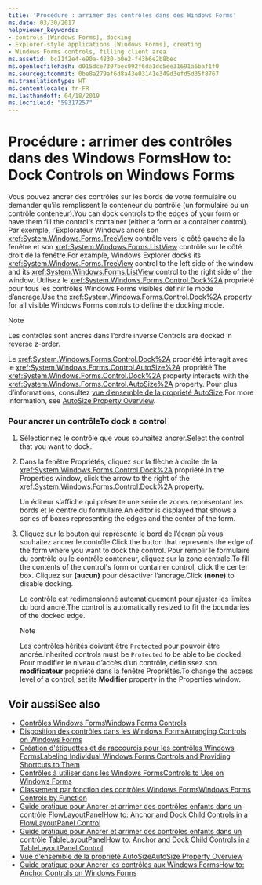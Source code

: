 ```yaml
---
title: 'Procédure : arrimer des contrôles dans des Windows Forms'
ms.date: 03/30/2017
helpviewer_keywords:
- controls [Windows Forms], docking
- Explorer-style applications [Windows Forms], creating
- Windows Forms controls, filling client area
ms.assetid: bc11f2e4-e90a-4830-b0e2-f43b6e2b8bec
ms.openlocfilehash: d015dce7307bec092f6da1dc5ee31691a6baf1f0
ms.sourcegitcommit: 0be8a279af6d8a43e03141e349d3efd5d35f8767
ms.translationtype: HT
ms.contentlocale: fr-FR
ms.lasthandoff: 04/18/2019
ms.locfileid: "59317257"
---
```

# <a name="how-to-dock-controls-on-windows-forms"></a><span data-ttu-id="62d57-102">Procédure : arrimer des contrôles dans des Windows Forms</span><span class="sxs-lookup"><span data-stu-id="62d57-102">How to: Dock Controls on Windows Forms</span></span>
<span data-ttu-id="62d57-103">Vous pouvez ancrer des contrôles sur les bords de votre formulaire ou demander qu’ils remplissent le conteneur du contrôle (un formulaire ou un contrôle conteneur).</span><span class="sxs-lookup"><span data-stu-id="62d57-103">You can dock controls to the edges of your form or have them fill the control's container (either a form or a container control).</span></span> <span data-ttu-id="62d57-104">Par exemple, l’Explorateur Windows ancre son <xref:System.Windows.Forms.TreeView> contrôle vers le côté gauche de la fenêtre et son <xref:System.Windows.Forms.ListView> contrôle sur le côté droit de la fenêtre.</span><span class="sxs-lookup"><span data-stu-id="62d57-104">For example, Windows Explorer docks its <xref:System.Windows.Forms.TreeView> control to the left side of the window and its <xref:System.Windows.Forms.ListView> control to the right side of the window.</span></span> <span data-ttu-id="62d57-105">Utilisez le <xref:System.Windows.Forms.Control.Dock%2A> propriété pour tous les contrôles Windows Forms visibles définir le mode d’ancrage.</span><span class="sxs-lookup"><span data-stu-id="62d57-105">Use the <xref:System.Windows.Forms.Control.Dock%2A> property for all visible Windows Forms controls to define the docking mode.</span></span>  
  
> [!NOTE]
>  <span data-ttu-id="62d57-106">Les contrôles sont ancrés dans l’ordre inverse.</span><span class="sxs-lookup"><span data-stu-id="62d57-106">Controls are docked in reverse z-order.</span></span>  
  
 <span data-ttu-id="62d57-107">Le <xref:System.Windows.Forms.Control.Dock%2A> propriété interagit avec le <xref:System.Windows.Forms.Control.AutoSize%2A> propriété.</span><span class="sxs-lookup"><span data-stu-id="62d57-107">The <xref:System.Windows.Forms.Control.Dock%2A> property interacts with the <xref:System.Windows.Forms.Control.AutoSize%2A> property.</span></span> <span data-ttu-id="62d57-108">Pour plus d’informations, consultez [vue d’ensemble de la propriété AutoSize](autosize-property-overview.md).</span><span class="sxs-lookup"><span data-stu-id="62d57-108">For more information, see [AutoSize Property Overview](autosize-property-overview.md).</span></span>  
  
### <a name="to-dock-a-control"></a><span data-ttu-id="62d57-109">Pour ancrer un contrôle</span><span class="sxs-lookup"><span data-stu-id="62d57-109">To dock a control</span></span>  
  
1. <span data-ttu-id="62d57-110">Sélectionnez le contrôle que vous souhaitez ancrer.</span><span class="sxs-lookup"><span data-stu-id="62d57-110">Select the control that you want to dock.</span></span>  
  
2. <span data-ttu-id="62d57-111">Dans la fenêtre Propriétés, cliquez sur la flèche à droite de la <xref:System.Windows.Forms.Control.Dock%2A> propriété.</span><span class="sxs-lookup"><span data-stu-id="62d57-111">In the Properties window, click the arrow to the right of the <xref:System.Windows.Forms.Control.Dock%2A> property.</span></span>  
  
     <span data-ttu-id="62d57-112">Un éditeur s’affiche qui présente une série de zones représentant les bords et le centre du formulaire.</span><span class="sxs-lookup"><span data-stu-id="62d57-112">An editor is displayed that shows a series of boxes representing the edges and the center of the form.</span></span>  
  
3. <span data-ttu-id="62d57-113">Cliquez sur le bouton qui représente le bord de l’écran où vous souhaitez ancrer le contrôle.</span><span class="sxs-lookup"><span data-stu-id="62d57-113">Click the button that represents the edge of the form where you want to dock the control.</span></span> <span data-ttu-id="62d57-114">Pour remplir le formulaire du contrôle ou le contrôle conteneur, cliquez sur la zone centrale.</span><span class="sxs-lookup"><span data-stu-id="62d57-114">To fill the contents of the control's form or container control, click the center box.</span></span> <span data-ttu-id="62d57-115">Cliquez sur **(aucun)** pour désactiver l’ancrage.</span><span class="sxs-lookup"><span data-stu-id="62d57-115">Click **(none)** to disable docking.</span></span>  
  
     <span data-ttu-id="62d57-116">Le contrôle est redimensionné automatiquement pour ajuster les limites du bord ancré.</span><span class="sxs-lookup"><span data-stu-id="62d57-116">The control is automatically resized to fit the boundaries of the docked edge.</span></span>  
  
    > [!NOTE]
    >  <span data-ttu-id="62d57-117">Les contrôles hérités doivent être `Protected` pour pouvoir être ancrée.</span><span class="sxs-lookup"><span data-stu-id="62d57-117">Inherited controls must be `Protected` to be able to be docked.</span></span> <span data-ttu-id="62d57-118">Pour modifier le niveau d’accès d’un contrôle, définissez son **modificateur** propriété dans la fenêtre Propriétés.</span><span class="sxs-lookup"><span data-stu-id="62d57-118">To change the access level of a control, set its **Modifier** property in the Properties window.</span></span>  
  
## <a name="see-also"></a><span data-ttu-id="62d57-119">Voir aussi</span><span class="sxs-lookup"><span data-stu-id="62d57-119">See also</span></span>

- [<span data-ttu-id="62d57-120">Contrôles Windows Forms</span><span class="sxs-lookup"><span data-stu-id="62d57-120">Windows Forms Controls</span></span>](index.md)
- [<span data-ttu-id="62d57-121">Disposition des contrôles dans les Windows Forms</span><span class="sxs-lookup"><span data-stu-id="62d57-121">Arranging Controls on Windows Forms</span></span>](arranging-controls-on-windows-forms.md)
- [<span data-ttu-id="62d57-122">Création d'étiquettes et de raccourcis pour les contrôles Windows Forms</span><span class="sxs-lookup"><span data-stu-id="62d57-122">Labeling Individual Windows Forms Controls and Providing Shortcuts to Them</span></span>](labeling-individual-windows-forms-controls-and-providing-shortcuts-to-them.md)
- [<span data-ttu-id="62d57-123">Contrôles à utiliser dans les Windows Forms</span><span class="sxs-lookup"><span data-stu-id="62d57-123">Controls to Use on Windows Forms</span></span>](controls-to-use-on-windows-forms.md)
- [<span data-ttu-id="62d57-124">Classement par fonction des contrôles Windows Forms</span><span class="sxs-lookup"><span data-stu-id="62d57-124">Windows Forms Controls by Function</span></span>](windows-forms-controls-by-function.md)
- [<span data-ttu-id="62d57-125">Guide pratique pour Ancrer et arrimer des contrôles enfants dans un contrôle FlowLayoutPanel</span><span class="sxs-lookup"><span data-stu-id="62d57-125">How to: Anchor and Dock Child Controls in a FlowLayoutPanel Control</span></span>](how-to-anchor-and-dock-child-controls-in-a-flowlayoutpanel-control.md)
- [<span data-ttu-id="62d57-126">Guide pratique pour Ancrer et arrimer des contrôles enfants dans un contrôle TableLayoutPanel</span><span class="sxs-lookup"><span data-stu-id="62d57-126">How to: Anchor and Dock Child Controls in a TableLayoutPanel Control</span></span>](how-to-anchor-and-dock-child-controls-in-a-tablelayoutpanel-control.md)
- [<span data-ttu-id="62d57-127">Vue d’ensemble de la propriété AutoSize</span><span class="sxs-lookup"><span data-stu-id="62d57-127">AutoSize Property Overview</span></span>](autosize-property-overview.md)
- [<span data-ttu-id="62d57-128">Guide pratique pour Ancrer les contrôles aux Windows Forms</span><span class="sxs-lookup"><span data-stu-id="62d57-128">How to: Anchor Controls on Windows Forms</span></span>](how-to-anchor-controls-on-windows-forms.md)
